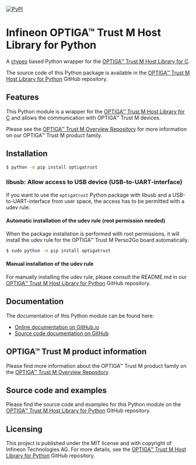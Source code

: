 [![PyPI](https://img.shields.io/pypi/v/optigatrust.svg)](https://pypi.org/project/optigatrust/)

# Infineon OPTIGA™ Trust M Host Library for Python

A [ctypes](https://docs.python.org/3/library/ctypes.html) based Python wrapper for the [OPTIGA™ Trust M Host Library for C](https://github.com/Infineon/optiga-trust-m).

The source code of this Python package is available in the [OPTIGA™ Trust M Host Library for Python](https://github.com/Infineon/python-optiga-trust) GitHub repository.

## Features

This Python module is a wrapper for the [OPTIGA™ Trust M Host Library for C](https://github.com/Infineon/optiga-trust-m) and allows the communication with OPTIGA™ Trust M devices.

Please see the [OPTIGA™ Trust M Overview Repository](https://github.com/Infineon/optiga-trust-m-overview) for more information on our OPTIGA™ Trust M product family.
 
## Installation

```bash
$ python -m pip install optigatrust
```

### libusb: Allow access to USB device (USB-to-UART-interface)

If you want to use the `optigatrust` Python package with libusb and a USB-to-UART-interface from user space, the access has to be permitted with a udev rule.

#### Automatic installation of the udev rule (root permission needed)

When the package installation is performed with root permissions, it will install the udev rule for the OPTIGA™ Trust M Perso2Go board automatically.

```bash
$ sudo python -m pip install optigatrust
```

#### Manual installation of the udev rule

For manually installing the udev rule, please consult the README.md in our [OPTIGA™ Trust M Host Library for Python](https://github.com/Infineon/python-optiga-trust) GitHub repository.

## Documentation

The documentation of this Python module can be found here:
* [Online documentation on GitHub.io](https://infineon.github.io/python-optiga-trust)
* [Source code documentation on GitHub](https://github.com/Infineon/python-optiga-trust)

## OPTIGA™ Trust M product information

Please find more information about the OPTIGA™ Trust M product family on the [OPTIGA™ Trust M Overview Repository](https://github.com/Infineon/optiga-trust-m-overview).

## Source code and examples

Please find the source code and examples for this Python module on the [OPTIGA™ Trust M Host Library for Python](https://github.com/Infineon/python-optiga-trust) GitHub repository.

## Licensing

This project is published under the MIT license and with copyright of Infineon Technologies AG. For more details, see the [OPTIGA™ Trust M Host Library for Python](https://github.com/Infineon/python-optiga-trust) GitHub repository.